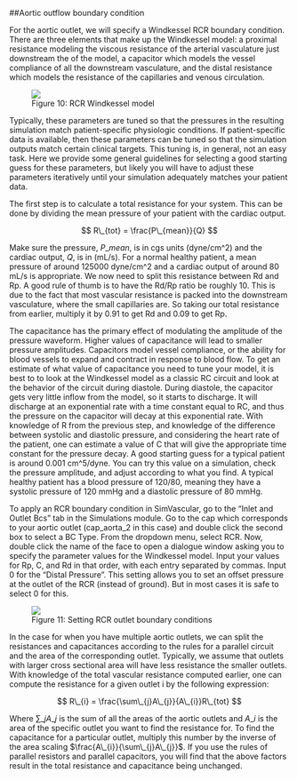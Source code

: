 ##Aortic outflow boundary condition

For the aortic outlet, we will specify a Windkessel RCR boundary condition. There are three elements that make up the Windkessel model: a proximal resistance modeling the viscous resistance of the arterial vasculature just downstream the of the model, a capacitor which models the vessel compliance of all the downstream vasculature, and the distal resistance which models the resistance of the capillaries and venous circulation.

<figure>
  <img class="svImg svImgMd" src="clinical/coronary/imgs/windkessel.jpg">
  <figcaption class="svCaption" >Figure 10: RCR Windkessel model</figcaption>
</figure>

Typically, these parameters are tuned so that the pressures in the resulting simulation match patient-specific physiologic conditions. If patient-specific data is available, then these parameters can be tuned so that the simulation outputs match certain clinical targets. This tuning is, in general, not an easy task. Here we provide some general guidelines for selecting a good starting guess for these parameters, but likely you will have to adjust these parameters iteratively until your simulation adequately matches your patient data.

The first step is to calculate a total resistance for your system. This can be done by dividing the mean pressure of your patient with the cardiac output. 

$$
R\_{tot} = \frac{P\_{mean}}{Q}
$$

Make sure the pressure, $P\_{mean}$, is in cgs units (dyne/cm^2) and the cardiac output, $Q$, is in (mL/s). For a normal healthy patient, a mean pressure of around 125000 dyne/cm^2 and a cardiac output of around 80 mL/s is appropriate. We now need to split this resistance between Rd and Rp. A good rule of thumb is to have the Rd/Rp ratio be roughly 10. This is due to the fact that most vascular resistance is packed into the downstream vasculature, where the small capillaries are. So taking our total resistance from earlier, multiply it by 0.91 to get Rd and 0.09 to get Rp.

The capacitance has the primary effect of modulating the amplitude of the pressure waveform. Higher values of capacitance will lead to smaller pressure amplitudes. Capacitors model vessel compliance, or the ability for blood vessels to expand and contract in response to blood flow. To get an estimate of what value of capacitance you need to tune your model, it is best to to look at the Windkessel model as a classic RC circuit and look at the behavior of the circuit during diastole. During diastole, the capacitor gets very little inflow from the model, so it starts to discharge. It will discharge at an exponential rate with a time constant equal to RC, and thus the pressure on the capacitor will decay at this exponential rate. With knowledge of R from the previous step, and knowledge of the difference between systolic and diastolic pressure, and considering the heart rate of the patient, one can estimate a value of C that will give the appropriate time constant for the pressure decay. A good starting guess for a typical patient is around 0.001 cm^5/dyne. You can try this value on a simulation, check the pressure amplitude, and adjust according to what you find. A typical healthy patient has a blood pressure of 120/80, meaning they have a systolic pressure of 120 mmHg and a diastolic pressure of 80 mmHg.

To apply an RCR boundary condition in SimVascular, go to the “Inlet and Outlet Bcs” tab in the Simulations module. Go to the cap which corresponds to your aortic outlet (cap\_aorta_2 in this case) and double click the second box to select a BC Type. From the dropdown menu, select RCR. Now, double click the name of the face to open a dialogue window asking you to specify the parameter values for the Windkessel model. Input your values for Rp, C, and Rd in that order, with each entry separated by commas. Input 0 for the “Distal Pressure”. This setting allows you to set an offset pressure at the outlet of the RCR (instead of ground). But in most cases it is safe to select 0 for this.

<figure>
  <img class="svImg svImgSm" src="clinical/coronary/imgs/rcr_bc.png">
  <figcaption class="svCaption" >Figure 11: Setting RCR outlet boundary conditions</figcaption>
</figure>

In the case for when you have multiple aortic outlets, we can split the resistances and capacitances according to the rules for a parallel circuit and the area of the corresponding outlet. Typically, we assume that outlets with larger cross sectional area will have less resistance the smaller outlets. With knowledge of the total vascular resistance computed earlier, one can compute the resistance for a given outlet i by the following expression:

$$
R\_{i} = \frac{\sum\_{j}A\_{j}}{A\_{i}}R\_{tot}
$$

Where $\sum\_{j}A\_{j}$ is the sum of all the areas of the aortic outlets and $A\_{i}$ is the area of the specific outlet you want to find the resistance for. To find the capacitance for a particular outlet, multiply this number by the inverse of the area scaling $\frac{A\_{i}}{\sum\_{j}A\_{j}}$. If you use the rules of parallel resistors and parallel capacitors, you will find that the above factors result in the total resistance and capacitance being unchanged.
